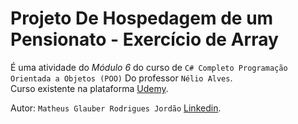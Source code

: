 # Projeto De Hospedagem de um Pensionato - Exercício de Array

É uma atividade do *Módulo 6* do curso de `C# Completo Programação Orientada a Objetos (POO)` Do professor `Nélio Alves`.<br>
Curso existente na plataforma [Udemy](https://www.udemy.com/course/programacao-orientada-a-objetos-csharp/).

Autor: `Matheus Glauber Rodrigues Jordão` [Linkedin](https://www.linkedin.com/in/matheusglauber/).

